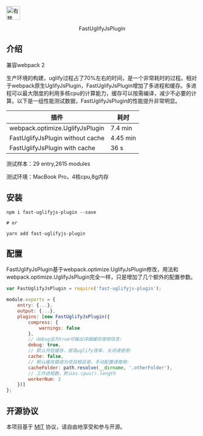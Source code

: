 <p>
<a href="https://github.com/youzan/"><img alt="有赞logo" width="36px" src="https://img.yzcdn.cn/public_files/2017/02/09/e84aa8cbbf7852688c86218c1f3bbf17.png" alt="youzan"></a>
</p>
<p align="center">FastUglifyJsPlugin</p>

## 介绍

兼容webpack 2

生产环境的构建，uglify过程占了70%左右的时间，是一个非常耗时的过程。相对于webpack原生UglifyJsPlugin，FastUglifyJsPlugin增加了多进程和缓存。多进程可以最大限度的利用多核cpu的计算能力，缓存可以按需编译，减少不必要的计算。以下是一组性能测试数据，FastUglifyJsPlugin的性能提升非常明显。

|插件|耗时|
|------|---------|
|webpack.optimize.UglifyJsPlugin|7.4 min|
|FastUglifyJsPlugin without cache|4.45 min|
|FastUglifyJsPlugin with cache|36 s|

测试样本：29 entry,2615 modules

测试环境：MacBook Pro，4核cpu,8g内存


## 安装

```shell
npm i fast-uglifyjs-plugin --save

# or 

yarn add fast-uglifyjs-plugin
```

## 配置
FastUglifyJsPlugin基于webpack.optimize.UglifyJsPlugin修改，用法和webpack.optimize.UglifyJsPlugin完全一样，只是增加了几个额外的配置参数。

```js
var FastUglifyJsPlugin = require('fast-uglifyjs-plugin');

module.exports = {
    entry: {...},
    output: {...},
    plugins: [new FastUglifyJsPlugin({
        compress: {
            warnings: false
        },
        // debug设为true可输出详细缓存使用信息:
        debug: true,
        // 默认开启缓存，提高uglify效率，关闭请使用:
        cache: false,
        // 默认缓存路径为项目根目录，手动配置请使用:
        cacheFolder: path.resolve(__dirname, '.otherFolder'),
        // 工作进程数，默认os.cpus().length
        workerNum: 2
    })]
};
```

## 开源协议

本项目基于 [MIT](https://zh.wikipedia.org/wiki/MIT%E8%A8%B1%E5%8F%AF%E8%AD%89) 协议，请自由地享受和参与开源。
